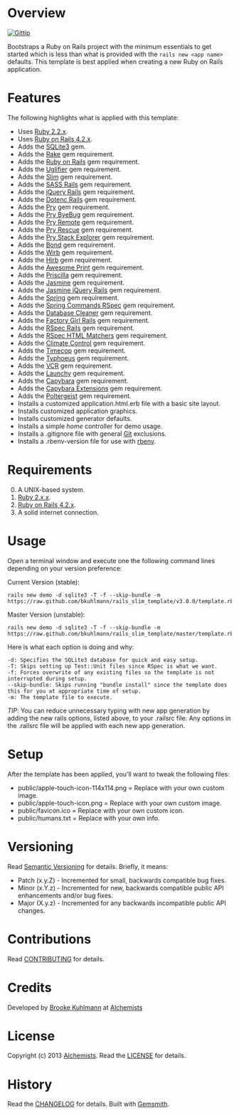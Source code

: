 # Overview

[![Gittip](http://img.shields.io/gittip/bkuhlmann.svg)](https://www.gittip.com/bkuhlmann)

Bootstraps a Ruby on Rails project with the minimum essentials to get started which is less than what is provided with
the `rails new <app name>` defaults. This template is best applied when creating a new Ruby on Rails application.

# Features

The following highlights what is applied with this template:

- Uses [Ruby 2.2.x](http://www.ruby-lang.org).
- Uses [Ruby on Rails 4.2.x](http://rubyonrails.org).
- Adds the [SQLite3](https://www.sqlite.org) gem.
- Adds the [Rake](https://github.com/jimweirich/rake) gem requirement.
- Adds the [Ruby on Rails](http://rubyonrails.org) gem requirement.
- Adds the [Uglifier](https://github.com/lautis/uglifier) gem requirement.
- Adds the [Slim](https://github.com/slim-template/slim) gem requirement.
- Adds the [SASS Rails](https://github.com/rails/sass-rails) gem requirement.
- Adds the [jQuery Rails](https://github.com/rails/jquery-rails) gem requirement.
- Adds the [Dotenc Rails](https://github.com/bkeepers/dotenv) gem requirement.
- Adds the [Pry](https://github.com/pry/pry) gem requirement.
- Adds the [Pry ByeBug](https://github.com/deivid-rodriguez/pry-byebug) gem requirement.
- Adds the [Pry Remote](https://github.com/Mon-Ouie/pry-remote) gem requirement.
- Adds the [Pry Rescue](https://github.com/ConradIrwin/pry-rescue) gem requirement.
- Adds the [Pry Stack Explorer](https://github.com/pry/pry-stack_explorer) gem requirement.
- Adds the [Bond](https://github.com/cldwalker/bond) gem requirement.
- Adds the [Wirb](https://github.com/janlelis/wirb) gem requirement.
- Adds the [Hirb](https://github.com/cldwalker/hirb) gem requirement.
- Adds the [Awesome Print](https://github.com/michaeldv/awesome_print) gem requirement.
- Adds the [Priscilla](https://github.com/Arkham/priscilla) gem requirement.
- Adds the [Jasmine](http://jasmine.github.io) gem requirement.
- Adds the [Jasmine jQuery Rails](https://github.com/travisjeffery/jasmine-jquery-rails) gem requirement.
- Adds the [Spring](https://github.com/rails/spring) gem requirement.
- Adds the [Spring Commands RSpec](https://github.com/jonleighton/spring-commands-rspec) gem requirement.
- Adds the [Database Cleaner](https://github.com/bmabey/database_cleaner) gem requirement.
- Adds the [Factory Girl Rails](https://github.com/thoughtbot/factory_girl_rails) gem requirement.
- Adds the [RSpec Rails](https://github.com/dchelimsky/rspec-rails) gem requirement.
- Adds the [RSpec HTML Matchers](https://github.com/kucaahbe/rspec-html-matchers) gem requirement.
- Adds the [Climate Control](https://github.com/thoughtbot/climate_control) gem requirement.
- Adds the [Timecop](https://github.com/jtrupiano/timecop) gem requirement.
- Adds the [Typhoeus](https://github.com/typhoeus/typhoeus) gem requirement.
- Adds the [VCR](https://github.com/vcr/vcr) gem requirement.
- Adds the [Launchy](https://github.com/copiousfreetime/launchy) gem requirement.
- Adds the [Capybara](https://github.com/jnicklas/capybara) gem requirement.
- Adds the [Capybara Extensions](https://github.com/dockyard/capybara-extensions) gem requirement.
- Adds the [Poltergeist](https://github.com/teampoltergeist/poltergeist) gem requirement.
- Installs a customized application.html.erb file with a basic site layout.
- Installs customized application graphics.
- Installs customized generator defaults.
- Installs a simple _home_ controller for demo usage.
- Installs a .gitignore file with general [Git](http://git-scm.com) exclusions.
- Installs a .rbenv-version file for use with [rbenv](https://github.com/sstephenson/rbenv).

# Requirements

0. A UNIX-based system.
0. [Ruby 2.x.x](http://www.ruby-lang.org).
0. [Ruby on Rails 4.2.x](http://rubyonrails.org).
0. A solid internet connection.

# Usage

Open a terminal window and execute one the following command lines depending on your version preference:

Current Version (stable):

    rails new demo -d sqlite3 -T -f --skip-bundle -m https://raw.github.com/bkuhlmann/rails_slim_template/v3.0.0/template.rb

Master Version (unstable):

    rails new demo -d sqlite3 -T -f --skip-bundle -m https://raw.github.com/bkuhlmann/rails_slim_template/master/template.rb

Here is what each option is doing and why:

    -d: Specifies the SQLite3 database for quick and easy setup.
    -T: Skips setting up Test::Unit files since RSpec is what we want.
    -f: Forces overwrite of any existing files so the template is not interrupted during setup.
    --skip-bundle: Skips running "bundle install" since the template does this for you at appropriate time of setup.
    -m: The template file to execute.

*TIP*: You can reduce unnecessary typing with new app generation by adding the new rails options, listed above,
to your .railsrc file. Any options in the .railsrc file will be applied with each new app generation.

# Setup

After the template has been applied, you'll want to tweak the following files:

- public/apple-touch-icon-114x114.png = Replace with your own custom image.
- public/apple-touch-icon.png = Replace with your own custom image.
- public/favicon.ico = Replace with your own custom icon.
- public/humans.txt = Replace with your own info.

# Versioning

Read [Semantic Versioning](http://semver.org) for details. Briefly, it means:

- Patch (x.y.Z) - Incremented for small, backwards compatible bug fixes.
- Minor (x.Y.z) - Incremented for new, backwards compatible public API enhancements and/or bug fixes.
- Major (X.y.z) - Incremented for any backwards incompatible public API changes.

# Contributions

Read [CONTRIBUTING](CONTRIBUTING.md) for details.

# Credits

Developed by [Brooke Kuhlmann](https://www.alchemists.io) at [Alchemists](https://www.alchemists.io)

# License

Copyright (c) 2013 [Alchemists](https://www.alchemists.io).
Read the [LICENSE](LICENSE.md) for details.

# History

Read the [CHANGELOG](CHANGELOG.md) for details.
Built with [Gemsmith](https://github.com/bkuhlmann/gemsmith).
